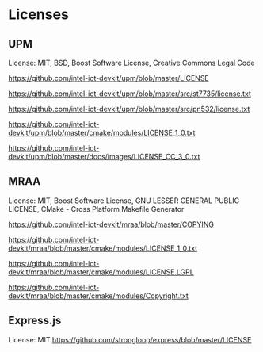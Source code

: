 # Licenses

## UPM
License: MIT, BSD, Boost Software License, Creative Commons Legal Code

https://github.com/intel-iot-devkit/upm/blob/master/LICENSE

https://github.com/intel-iot-devkit/upm/blob/master/src/st7735/license.txt

https://github.com/intel-iot-devkit/upm/blob/master/src/pn532/license.txt

https://github.com/intel-iot-devkit/upm/blob/master/cmake/modules/LICENSE_1_0.txt

https://github.com/intel-iot-devkit/upm/blob/master/docs/images/LICENSE_CC_3_0.txt

## MRAA
License: MIT, Boost Software License, GNU LESSER GENERAL PUBLIC LICENSE, CMake - Cross Platform Makefile Generator

https://github.com/intel-iot-devkit/mraa/blob/master/COPYING

https://github.com/intel-iot-devkit/mraa/blob/master/cmake/modules/LICENSE_1_0.txt

https://github.com/intel-iot-devkit/mraa/blob/master/cmake/modules/LICENSE.LGPL

https://github.com/intel-iot-devkit/mraa/blob/master/cmake/modules/Copyright.txt

## Express.js
License: MIT
https://github.com/strongloop/express/blob/master/LICENSE
